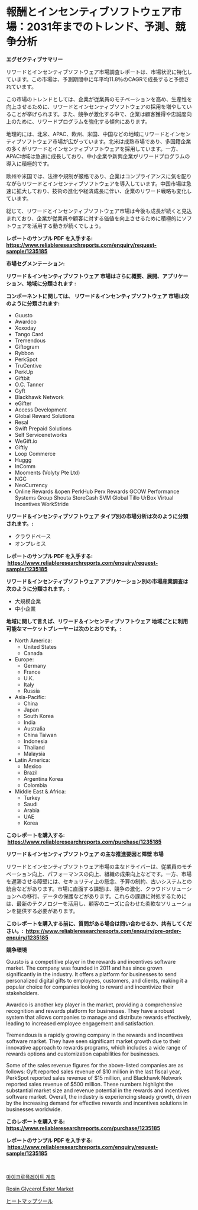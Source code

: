 <p><h1>報酬とインセンティブソフトウェア市場：2031年までのトレンド、予測、競争分析</h1></p><p><strong>エグゼクティブサマリー</strong></p>
<p><p>リワードとインセンティブソフトウェア市場調査レポートは、市場状況に特化しています。この市場は、予測期間中に年平均11.8％のCAGRで成長すると予想されています。</p><p>この市場のトレンドとしては、企業が従業員のモチベーションを高め、生産性を向上させるために、リワードとインセンティブソフトウェアの採用を増やしていることが挙げられます。また、競争が激化する中で、企業は顧客獲得や忠誠度向上のために、リワードプログラムを強化する傾向にあります。</p><p>地理的には、北米、APAC、欧州、米国、中国などの地域にリワードとインセンティブソフトウェア市場が広がっています。北米は成熟市場であり、多国籍企業の多くがリワードとインセンティブソフトウェアを採用しています。一方、APAC地域は急速に成長しており、中小企業や新興企業がリワードプログラムの導入に積極的です。</p><p>欧州や米国では、法律や規制が厳格であり、企業はコンプライアンスに気を配りながらリワードとインセンティブソフトウェアを導入しています。中国市場は急速に拡大しており、技術の進化や経済成長に伴い、企業のリワード戦略も変化しています。</p><p>総じて、リワードとインセンティブソフトウェア市場は今後も成長が続くと見込まれており、企業が従業員や顧客に対する価値を向上させるために積極的にソフトウェアを活用する動きが続くでしょう。</p></p>
<p><strong>レポートのサンプル PDF を入手する: <a href="https://www.reliableresearchreports.com/enquiry/request-sample/1235185">https://www.reliableresearchreports.com/enquiry/request-sample/1235185</a></strong></p>
<p><strong>市場セグメンテーション:</strong></p>
<p><strong> リワード＆インセンティブソフトウェア 市場はさらに概要、展開、アプリケーション、地域に分類されます :</strong></p>
<p><strong>コンポーネントに関しては、 リワード＆インセンティブソフトウェア 市場は次のように分類されます: &nbsp;</strong></p>
<p><ul><li>Guusto</li><li>Awardco</li><li>Xoxoday</li><li>Tango Card</li><li>Tremendous</li><li>Giftogram</li><li>Rybbon</li><li>PerkSpot</li><li>TruCentive</li><li>PerkUp</li><li>Giftbit</li><li>O.C. Tanner</li><li>Gyft</li><li>Blackhawk Network</li><li>eGifter</li><li>Access Development</li><li>Global Reward Solutions</li><li>Resal</li><li>Swift Prepaid Solutions</li><li>Self Servicenetworks</li><li>WeGift.io</li><li>Giftly</li><li>Loop Commerce</li><li>Huggg</li><li>InComm</li><li>Mooments (Volyty Pte Ltd)</li><li>NGC</li><li>NeoCurrency</li><li>Online Rewards
    &open
    PerkHub
    Perx Rewards
    GCOW
    Performance Systems Group
    Shouta
    StoreCash
    SVM Global
    Tillo
    UrBox
    Virtual Incentives
    WorkStride</li></ul></p>
<p><strong> リワード＆インセンティブソフトウェア タイプ別の市場分析は次のように分類されます。:</strong></p>
<p><ul><li>クラウドベース</li><li>オンプレミス</li></ul></p>
<p><strong>レポートのサンプル PDF を入手する: &nbsp;<a href="https://www.reliableresearchreports.com/enquiry/request-sample/1235185">https://www.reliableresearchreports.com/enquiry/request-sample/1235185</a></strong></p>
<p><strong> リワード＆インセンティブソフトウェア アプリケーション別の市場産業調査は次のように分類されます。:</strong></p>
<p><ul><li>大規模企業</li><li>中小企業</li></ul></p>
<p><strong>地域に関して言えば、リワード＆インセンティブソフトウェア 地域ごとに利用可能なマーケットプレーヤーは次のとおりです。:</strong></p>
<p><ul>
    <li>
        North America:
        <ul>
            <li>United States</li>
            <li>Canada</li>
        </ul>
    </li>
    <li>
        Europe:
        <ul>
            <li>Germany</li>
            <li>France</li>
            <li>U.K.</li>
            <li>Italy</li>
            <li>Russia</li>
        </ul>
    </li>
    <li>
        Asia-Pacific:
        <ul>
            <li>China</li>
            <li>Japan</li>
            <li>South Korea</li>
            <li>India</li>
            <li>Australia</li>
            <li>China Taiwan</li>
            <li>Indonesia</li>
            <li>Thailand</li>
            <li>Malaysia</li>
        </ul>
    </li>
    <li>
        Latin America:
        <ul>
            <li>Mexico</li>
            <li>Brazil</li>
            <li>Argentina Korea</li>
            <li>Colombia</li>
        </ul>
    </li>
    <li>
        Middle East & Africa:
        <ul>
            <li>Turkey</li>
            <li>Saudi</li>
            <li>Arabia</li>
            <li>UAE</li>
            <li>Korea</li>
        </ul>
    </li>
    </ul></p>
<p><strong>このレポートを購入する: &nbsp;<a href="https://www.reliableresearchreports.com/purchase/1235185">https://www.reliableresearchreports.com/purchase/1235185</a></strong></p>
<p><strong>リワード＆インセンティブソフトウェア の主な推進要因と障壁 市場</strong></p>
<p><p>リワードとインセンティブソフトウェア市場の主なドライバーは、従業員のモチベーション向上、パフォーマンスの向上、組織の成果向上などです。一方、市場を遅滞させる障壁には、セキュリティ上の懸念、予算の制約、古いシステムとの統合などがあります。市場に直面する課題は、競争の激化、クラウドソリューションへの移行、データの保護などがあります。これらの課題に対処するためには、最新のテクノロジーを活用し、顧客のニーズに合わせた柔軟なソリューションを提供する必要があります。</p></p>
<p><strong>このレポートを購入する前に、質問がある場合は問い合わせるか、共有してください。:&nbsp; <a href="https://www.reliableresearchreports.com/enquiry/pre-order-enquiry/1235185">https://www.reliableresearchreports.com/enquiry/pre-order-enquiry/1235185</a></strong></p>
<p><strong>競争環境</strong></p>
<p><p>Guusto is a competitive player in the rewards and incentives software market. The company was founded in 2011 and has since grown significantly in the industry. It offers a platform for businesses to send personalized digital gifts to employees, customers, and clients, making it a popular choice for companies looking to reward and incentivize their stakeholders.</p><p>Awardco is another key player in the market, providing a comprehensive recognition and rewards platform for businesses. They have a robust system that allows companies to manage and distribute rewards effectively, leading to increased employee engagement and satisfaction.</p><p>Tremendous is a rapidly growing company in the rewards and incentives software market. They have seen significant market growth due to their innovative approach to rewards programs, which includes a wide range of rewards options and customization capabilities for businesses.</p><p>Some of the sales revenue figures for the above-listed companies are as follows: Gyft reported sales revenue of $10 million in the last fiscal year, PerkSpot reported sales revenue of $15 million, and Blackhawk Network reported sales revenue of $500 million. These numbers highlight the substantial market size and revenue potential in the rewards and incentives software market. Overall, the industry is experiencing steady growth, driven by the increasing demand for effective rewards and incentives solutions in businesses worldwide.</p></p>
<p><strong>このレポートを購入する: &nbsp; <a href="https://www.reliableresearchreports.com/purchase/1235185">https://www.reliableresearchreports.com/purchase/1235185</a></strong></p>
<p><strong>レポートのサンプル PDF を入手する: &nbsp;<a href="https://www.reliableresearchreports.com/enquiry/request-sample/1235185">https://www.reliableresearchreports.com/enquiry/request-sample/1235185</a></strong><strong></strong></p>
<p>&nbsp;</p>
<p><p><a href="https://github.com/wallacBahrtyinger567686/Market-Research-Report-List-1/blob/main/356588311146.md">마이크로플레이트 계측</a></p><p><a href="https://five-trouble-98a.notion.site/Rosin-Glycerol-Ester-Market-Size-Share-Trends-Analysis-Report-By-Application-Regional-Outlook-C-3f4f306bcc7445239288217de118936a">Rosin Glycerol Ester Market</a></p><p><a href="https://github.com/EthanMorar2011/Market-Research-Report-List-1/blob/main/698001211944.md">ヒートマップツール</a></p></p>